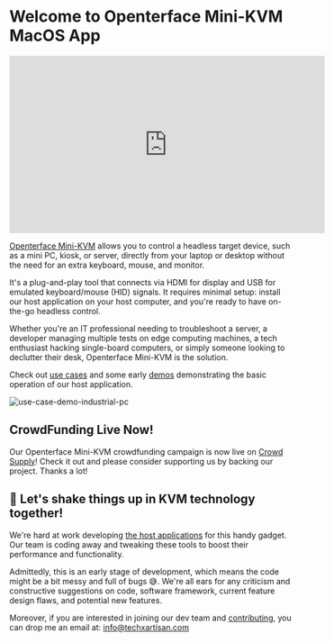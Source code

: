 # Welcome to Openterface Mini-KVM MacOS App

<iframe width="560" height="315" src="https://www.youtube.com/embed/r3HNUflWGOY?si=Y5FfACG6iCWs6leM" title="YouTube video player" frameborder="0" allow="accelerometer; autoplay; clipboard-write; encrypted-media; gyroscope; picture-in-picture; web-share" referrerpolicy="strict-origin-when-cross-origin" allowfullscreen></iframe>

[Openterface Mini-KVM](https://openterface.com/quick-start/) allows you to control a headless target device, such as a mini PC, kiosk, or server, directly from your laptop or desktop without the need for an extra keyboard, mouse, and monitor.

It's a plug-and-play tool that connects via HDMI for display and USB for emulated keyboard/mouse (HID) signals. It requires minimal setup: install our host application on your host computer, and you're ready to have on-the-go headless control.

Whether you're an IT professional needing to troubleshoot a server, a developer managing multiple tests on edge computing machines, a tech enthusiast hacking single-board computers, or simply someone looking to declutter their desk, Openterface Mini-KVM is the solution.

Check out [use cases](https://openterface.com/use-cases/) and some early [demos](https://openterface.com/basic-testing/) demonstrating the basic operation of our host application.

![use-case-demo-industrial-pc](https://openterface.com/images/product/use-case-demo-industrial-pc.jpg)

## CrowdFunding Live Now!

Our Openterface Mini-KVM crowdfunding campaign is now live on [Crowd Supply](https://www.crowdsupply.com/techxartisan/openterface-mini-kvm)! Check it out and please consider supporting us by backing our project. Thanks a lot!

## 🚀 **Let's shake things up in KVM technology together!**

We're hard at work developing [the host applications](https://openterface.com/quick-start/#install-host-application) for this handy gadget. Our team is coding away and tweaking these tools to boost their performance and functionality.

Admittedly, this is an early stage of development, which means the code might be a bit messy and full of bugs 😅. We're all ears for any criticism and constructive suggestions on code, software framework, current feature design flaws, and potential new features.

Moreover, if you are interested in joining our dev team and [contributing](https://openterface.com/contributing/), you can drop me an email at: info@techxartisan.com